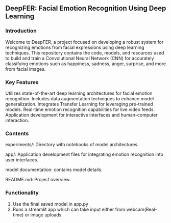## DeepFER: Facial Emotion Recognition Using Deep Learning
### Introduction
Welcome to DeepFER, a project focused on developing a robust system for recognizing emotions from facial expressions using deep learning techniques. This repository contains the code, models, and resources used to build and train a Convolutional Neural Network (CNN) for accurately classifying emotions such as happiness, sadness, anger, surprise, and more from facial images.

### Key Features
Utilizes state-of-the-art deep learning architectures for facial emotion recognition.
Includes data augmentation techniques to enhance model generalization.
Integrates Transfer Learning for leveraging pre-trained models.
Real-time emotion recognition capabilities for live video feeds.
Application development for interactive interfaces and human-computer interaction.

### Contents

experiments/: Directory with notebooks of model architectures.

app/: Application development files for integrating emotion recognition into user interfaces.

model documentation: contains model details.

README.md: Project overview.

### Functionality
1. Use the final saved model in app.py
2. Runs a streamlit app which can take input either from webcam(Real-time) or image uploads.
